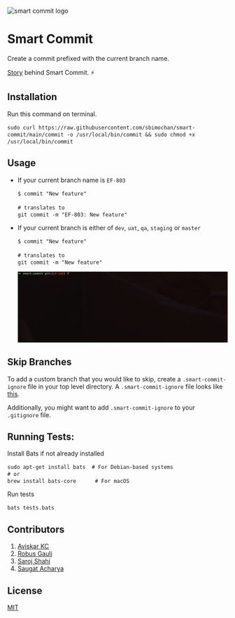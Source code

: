 ![smart commit logo](assets/logo.svg)

# Smart Commit

Create a commit prefixed with the current branch name.

[Story](https://www.lftechnology.com/blog/git-workflow-smart-commit/) behind Smart Commit. :zap:

## Installation

Run this command on terminal.

```shell
sudo curl https://raw.githubusercontent.com/sbimochan/smart-commit/main/commit -o /usr/local/bin/commit && sudo chmod +x /usr/local/bin/commit
```

## Usage

* If your current branch name is `EF-803`

  ```shell
  $ commit "New feature"

  # translates to
  git commit -m "EF-803: New feature"
  ```

* If your current branch is either of `dev`, `uat`, `qa`, `staging` or `master`

  ```shell
  $ commit "New feature"

  # translates to
  git commit -m "New feature"
  ```

  ![Smart Commit Preview](assets/smart-commit-preview.gif)

## Skip Branches

To add a custom branch that you would like to skip, create a `.smart-commit-ignore` file in your top level directory. A `.smart-commit-ignore` file looks like [this](https://github.com/sbimochan/smart-commit/blob/main/.smart-commit-ignore).

Additionally, you might want to add `.smart-commit-ignore` to your `.gitignore` file.


## Running Tests:

Install Bats if not already installed

```
sudo apt-get install bats  # For Debian-based systems
# or
brew install bats-core      # For macOS
```

Run tests

```
bats tests.bats
```

## Contributors

1. [Aviskar KC](https://github.com/aviskarkc10)
2. [Robus Gauli](https://github.com/RobusGauli)
3. [Saroj Shahi](http://sarojshahi.com.np/)
4. [Saugat Acharya](https://github.com/mesaugat)

## License

[MIT](LICENSE)
